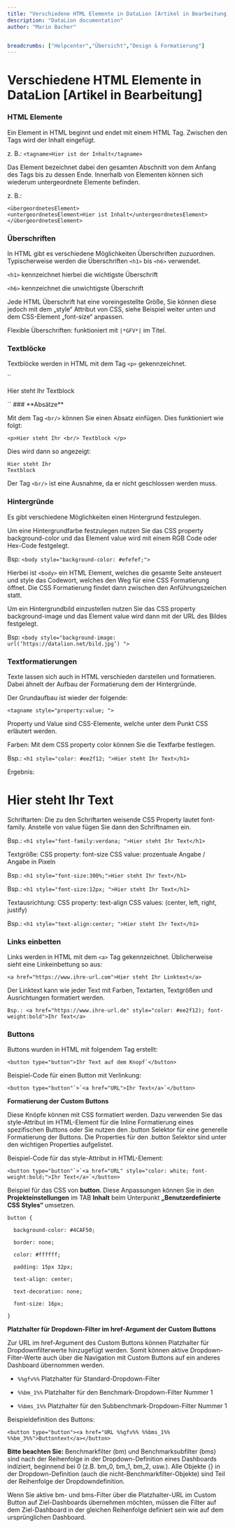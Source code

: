 ```yaml
---
title: "Verschiedene HTML Elemente in DataLion [Artikel in Bearbeitung]"
description: "DataLion documentation"
author: "Mario Bacher"


breadcrumbs: ["Helpcenter","Übersicht","Design & Formatierung"]
---
```


# Verschiedene HTML Elemente in DataLion [Artikel in Bearbeitung]

### **HTML Elemente**

Ein Element in HTML beginnt und endet mit einem HTML Tag. Zwischen den Tags wird der Inhalt eingefügt.

z. B.: `<tagname>Hier ist der Inhalt</tagname>`

Das Element bezeichnet dabei den gesamten Abschnitt von dem Anfang des Tags bis zu dessen Ende. Innerhalb von Elementen können sich wiederum untergeordnete Elemente befinden.

z. B.:
```
<übergeordnetesElement>
<untergeordnetesElement>Hier ist Inhalt</untergeordnetesElement>
</übergeordnetesElement>
```
### **Überschriften**

In HTML gibt es verschiedene Möglichkeiten Überschriften zuzuordnen. Typischerweise werden die Überschriften `<h1>` bis `<h6>` verwendet.

`<h1>` kennzeichnet hierbei die wichtigste Überschrift

`<h6>` kennzeichnet die unwichtigste Überschrift

Jede HTML Überschrift hat eine voreingestellte Größe, Sie können diese jedoch mit dem „style“ Attribut von CSS, siehe Beispiel weiter unten und dem CSS-Element „font-size“ anpassen.

Flexible Überschriften: funktioniert mit `|*GFV*|` im Titel.

### **Textblöcke**

Textblöcke werden in HTML mit dem Tag `<p>` gekennzeichnet.

``
<p>Hier steht Ihr Textblock</p>
``
### **Absätze**

Mit dem Tag `<br/>` können Sie einen Absatz einfügen. Dies funktioniert wie folgt:

```
<p>Hier steht Ihr <br/> Textblock </p>
```
Dies wird dann so angezeigt:

```
Hier steht Ihr 
Textblock
```
Der Tag `<br/>` ist eine Ausnahme, da er nicht geschlossen werden muss.

### **Hintergründe**

Es gibt verschiedene Möglichkeiten einen Hintergrund festzulegen.

Um eine Hintergrundfarbe festzulegen nutzen Sie das CSS property background-color und das Element value wird mit einem RGB Code oder Hex-Code festgelegt.

Bsp: `<body style="background-color: #efefef;">`

Hierbei ist `<body>` ein HTML Element, welches die gesamte Seite ansteuert und style das Codewort, welches den Weg für eine CSS Formatierung öffnet. Die CSS Formatierung findet dann zwischen den Anführungszeichen statt.

Um ein Hintergrundbild einzustellen nutzen Sie das CSS property background-image und das Element value wird dann mit der URL des Bildes festgelegt.

Bsp: `<body style="background-image: url(‘https://datalion.net/bild.jpg’) ">`

### **Textformatierungen**

Texte lassen sich auch in HTML verschieden darstellen und formatieren. Dabei ähnelt der Aufbau der Formatierung dem der Hintergründe.

Der Grundaufbau ist wieder der folgende:

```
<tagname style="property:value; ">
```

Property und Value sind CSS-Elemente, welche unter dem Punkt CSS erläutert werden.

Farben: Mit dem CSS property color können Sie die Textfarbe festlegen.

Bsp.: `<h1 style="color: #ee2f12; ">Hier steht Ihr Text</h1>`

Ergebnis:

# Hier steht Ihr Text

Schriftarten: Die zu den Schriftarten weisende CSS Property lautet font-family. Anstelle von value fügen Sie dann den Schriftnamen ein.

Bsp.: `<h1 style="font-family:verdana; ">Hier steht Ihr Text</h1>`

Textgröße: CSS property: font-size CSS value: prozentuale Angabe / Angabe in Pixeln

Bsp.: `<h1 style="font-size:300%;">Hier steht Ihr Text</h1>`

Bsp.: `<h1 style="font-size:12px; ">Hier steht Ihr Text</h1>`

Textausrichtung: CSS property: text-align CSS values: (center, left, right, justify)

Bsp.: `<h1 style="text-align:center; ">Hier steht Ihr Text</h1>`

### **Links einbetten**

Links werden in HTML mit dem `<a>` Tag gekennzeichnet. Üblicherweise sieht eine Linkeinbettung so aus:

```
<a href="https://www.ihre-url.com">Hier steht Ihr Linktext</a>
```
Der Linktext kann wie jeder Text mit Farben, Textarten, Textgrößen und Ausrichtungen formatiert werden.

```
Bsp.: <a href="https://www.ihre-url.de" style="color: #ee2f12); font-weight:bold">Ihr Text</a>
```
### **Buttons**

Buttons wurden in HTML mit folgendem Tag erstellt:

``` 
<button type="button">Ihr Text auf dem Knopf`</button>
```
Beispiel-Code für einen Button mit Verlinkung:

```
<button type="button"`>`<a href="URL">Ihr Text</a>`</button>
```
**Formatierung der Custom Buttons**

Diese Knöpfe können mit CSS formatiert werden. Dazu verwenden Sie das style-Attribut im HTML-Element für die Inline Formatierung eines spezifischen Buttons oder Sie nutzen den .button Selektor für eine generelle Formatierung der Buttons. Die Properties für den .button Selektor sind unter den wichtigen Properties aufgelistet.

Beispiel-Code für das style-Attribut in HTML-Element:

```
<button type="button"`>`<a href="URL" style="color: white; font-weight:bold;">Ihr Text</a>`</button>
```
Beispiel für das CSS von **button**. Diese Anpassungen können Sie in den **Projekteinstellungen** im TAB **Inhalt** beim Unterpunkt **„Benutzerdefinierte CSS Styles“** umsetzen.

```
button {

  background-color: #4CAF50;

  border: none;

  color: #ffffff;

  padding: 15px 32px;

  text-align: center;

  text-decoration: none;

  font-size: 16px;

}
```
**Platzhalter für Dropdown-Filter im href-Argument der Custom Buttons**

Zur URL im href-Argument des Custom Buttons können Platzhalter für Dropdownfilterwerte hinzugefügt werden. Somit können aktive Dropdown-Filter-Werte auch über die Navigation mit Custom Buttons auf ein anderes Dashboard übernommen werden.

-   `%%gfv%%` Platzhalter für Standard-Dropdown-Filter
    
-   `%%bm_1%%` Platzhalter für den Benchmark-Dropdown-Filter Nummer 1
    
-   `%%bms_1%%` Platzhalter für den Subbenchmark-Dropdown-Filter Nummer 1
    

Beispieldefinition des Buttons:

```
<button type="button"><a href="URL %%gfv%% %%bms_1%% %%bm_3%%">Buttontext</a></button>
```
**Bitte beachten Sie:** Benchmarkfilter (bm) und Benchmarksubfilter (bms) sind nach der Reihenfolge in der Dropdown-Definition eines Dashboards indiziert, beginnend bei 0 (z.B. bm\_0, bm\_1, bm\_2, usw.). Alle Objekte {} in der Dropdown-Definition (auch die nicht-Benchmarkfilter-Objekte) sind Teil der Reihenfolge der Dropdowndefinition. 

Wenn Sie aktive bm- und bms-Filter über die Platzhalter-URL im Custom Button auf Ziel-Dashboards übernehmen möchten, müssen die Filter auf dem Ziel-Dashboard in der gleichen Reihenfolge definiert sein wie auf dem ursprünglichen Dashboard.
